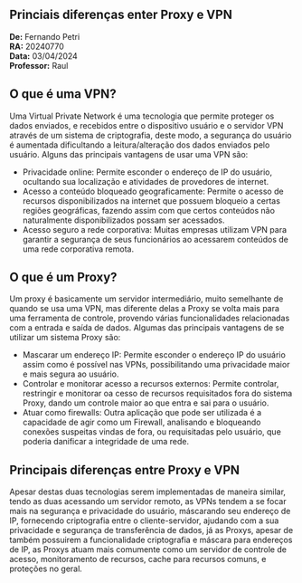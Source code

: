 ## Princiais diferenças enter Proxy e VPN

**De:** Fernando Petri <br>
**RA:** 20240770 <br>
**Data:** 03/04/2024 <br>
**Professor:** Raul <br>

## O que é uma VPN?

Uma Virtual Private Network é uma tecnologia que permite proteger os dados enviados, e recebidos entre o dispositivo usuário e o servidor VPN através de um sistema de criptografia, deste modo,  a segurança do usuário é aumentada dificultando a leitura/alteração dos dados enviados pelo usuário. Alguns das principais vantagens de usar uma VPN são:

- Privacidade online: Permite esconder o endereço de IP do usuário, ocultando sua localização e atividades de provedores de internet.
- Acesso a conteúdo bloqueado geograficamente: Permite o acesso de recursos disponibilizados na internet que possuem bloqueio a certas regiões geográficas, fazendo assim com que certos conteúdos não naturalmente disponibilizados possam ser acessados.
- Acesso seguro a rede corporativa: Muitas empresas utilizam VPN para garantir a segurança de seus funcionários ao acessarem conteúdos de uma rede corporativa remota.

## O que é um Proxy?

Um proxy é basicamente um servidor intermediário, muito semelhante de quando se usa uma VPN, mas diferente delas a Proxy se volta mais para uma ferramenta de controle, provendo várias funcionalidades relacionadas com a entrada e saída de dados. Algumas das principais vantagens de se utilizar um sistema Proxy são:

- Mascarar um endereço IP: Permite esconder o endereço IP do usuário assim como é possível nas VPNs, possibilitando uma privacidade maior e mais segura ao usuário.
- Controlar e monitorar acesso a recursos externos: Permite controlar, restringir e monitorar oa cesso de recursos requisitados fora do sistema Proxy, dando um controle maior ao que entra e sai para o usuário.
- Atuar como firewalls: Outra aplicação que pode ser utilizada é a capacidade de agir como um Firewall, analisando e bloqueando conexões suspeitas vindas de fora, ou requisitadas pelo usuário, que poderia danificar a integridade de uma rede.

## Principais diferenças entre Proxy e VPN

Apesar destas duas tecnologias serem implementadas de maneira similar, tendo as duas acessando um servidor remoto, as VPNs tendem a se focar mais na segurança e privacidade do usuário, máscarando seu endereço de IP, fornecendo criptografia entre o cliente-servidor, ajudando com a sua privacidade e segurança de transferência de dados, já as Proxys, apesar de também possuirem a funcionalidade criptografia e máscara para endereços de IP, as Proxys atuam mais comumente como um servidor de controle de acesso, monitoramento de recursos, cache para recursos comuns, e proteções no geral.

